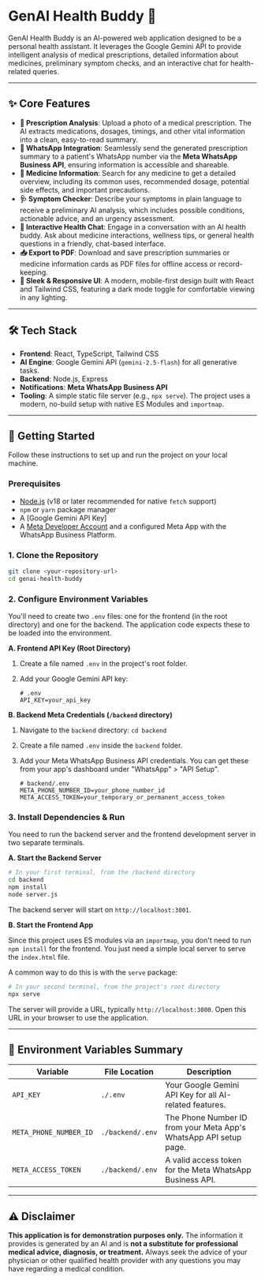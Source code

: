 # GenAI Health Buddy 🤖

GenAI Health Buddy is an AI-powered web application designed to be a personal health assistant. It leverages the Google Gemini API to provide intelligent analysis of medical prescriptions, detailed information about medicines, preliminary symptom checks, and an interactive chat for health-related queries.

---

## ✨ Core Features

-   **📄 Prescription Analysis**: Upload a photo of a medical prescription. The AI extracts medications, dosages, timings, and other vital information into a clean, easy-to-read summary.
-   **📱 WhatsApp Integration**: Seamlessly send the generated prescription summary to a patient's WhatsApp number via the **Meta WhatsApp Business API**, ensuring information is accessible and shareable.
-   **💊 Medicine Information**: Search for any medicine to get a detailed overview, including its common uses, recommended dosage, potential side effects, and important precautions.
-   **🩺 Symptom Checker**: Describe your symptoms in plain language to receive a preliminary AI analysis, which includes possible conditions, actionable advice, and an urgency assessment.
-   **💬 Interactive Health Chat**: Engage in a conversation with an AI health buddy. Ask about medicine interactions, wellness tips, or general health questions in a friendly, chat-based interface.
-   **📥 Export to PDF**: Download and save prescription summaries or medicine information cards as PDF files for offline access or record-keeping.
-   **🎨 Sleek & Responsive UI**: A modern, mobile-first design built with React and Tailwind CSS, featuring a dark mode toggle for comfortable viewing in any lighting.

---

## 🛠️ Tech Stack

-   **Frontend**: React, TypeScript, Tailwind CSS
-   **AI Engine**: Google Gemini API (`gemini-2.5-flash`) for all generative tasks.
-   **Backend**: Node.js, Express
-   **Notifications**: **Meta WhatsApp Business API**
-   **Tooling**: A simple static file server (e.g., `npx serve`). The project uses a modern, no-build setup with native ES Modules and `importmap`.

---

## 🚀 Getting Started

Follow these instructions to set up and run the project on your local machine.

### Prerequisites

-   [Node.js](https://nodejs.org/) (v18 or later recommended for native `fetch` support)
-   `npm` or `yarn` package manager
-   A [Google Gemini API Key]
-   A [Meta Developer Account](https://developers.facebook.com/) and a configured Meta App with the WhatsApp Business Platform.

### 1. Clone the Repository

```bash
git clone <your-repository-url>
cd genai-health-buddy
```

### 2. Configure Environment Variables

You'll need to create two `.env` files: one for the frontend (in the root directory) and one for the backend. The application code expects these to be loaded into the environment.

**A. Frontend API Key (Root Directory)**

1.  Create a file named `.env` in the project's root folder.
2.  Add your Google Gemini API key:

    ```env
    # .env
    API_KEY=your_api_key
    ```

**B. Backend Meta Credentials (`/backend` directory)**

1.  Navigate to the `backend` directory: `cd backend`
2.  Create a file named `.env` inside the `backend` folder.
3.  Add your Meta WhatsApp Business API credentials. You can get these from your app's dashboard under "WhatsApp" > "API Setup".

    ```env
    # backend/.env
    META_PHONE_NUMBER_ID=your_phone_number_id
    META_ACCESS_TOKEN=your_temporary_or_permanent_access_token
    ```

### 3. Install Dependencies & Run

You need to run the backend server and the frontend development server in two separate terminals.

**A. Start the Backend Server**

```bash
# In your first terminal, from the /backend directory
cd backend
npm install
node server.js
```

The backend server will start on `http://localhost:3001`.

**B. Start the Frontend App**

Since this project uses ES modules via an `importmap`, you don't need to run `npm install` for the frontend. You just need a simple local server to serve the `index.html` file.

A common way to do this is with the `serve` package:

```bash
# In your second terminal, from the project's root directory
npx serve
```

The server will provide a URL, typically `http://localhost:3000`. Open this URL in your browser to use the application.

---

## 🔐 Environment Variables Summary

| Variable                   | File Location      | Description                                                              |
| -------------------------- | ------------------ | ------------------------------------------------------------------------ |
| `API_KEY`                  | `./.env`           | Your Google Gemini API Key for all AI-related features.                  |
| `META_PHONE_NUMBER_ID`     | `./backend/.env`   | The Phone Number ID from your Meta App's WhatsApp API setup page.        |
| `META_ACCESS_TOKEN`        | `./backend/.env`   | A valid access token for the Meta WhatsApp Business API.                 |

---

## ⚠️ Disclaimer

**This application is for demonstration purposes only.** The information it provides is generated by an AI and is **not a substitute for professional medical advice, diagnosis, or treatment.** Always seek the advice of your physician or other qualified health provider with any questions you may have regarding a medical condition.
